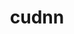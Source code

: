 ---
title: "cudnn"
layout: cache
categories: [package, develop]
meta: {"versions": ["8.4.0.27-11.6", "8.7.0.84-11.8"], "compilers": ["gcc@=11.1.0", "gcc@=11.3.0", "gcc@=7.3.1"], "oss": ["amzn2", "ubuntu20.04", "ubuntu22.04"], "platforms": ["linux"], "targets": ["ivybridge", "ppc64le", "x86_64_v3"], "stacks": ["e4s", "e4s-power", "ml-linux-x86_64-cuda", "root"], "num_specs": 14, "num_specs_by_stack": {"root": 14, "ml-linux-x86_64-cuda": 4, "e4s-power": 2, "e4s": 2}}
spec_details: [{"hash": "7ad5ftnch7kcpmf75njsum6tilxczilj", "compiler": "gcc@=7.3.1", "versions": ["8.4.0.27-11.6"], "os": "amzn2", "platform": "linux", "target": "ivybridge", "variants": ["build_system=generic"], "stacks": ["root"], "size": "-", "tarball": "https://binaries.spack.io/develop/build_cache/linux-amzn2-ivybridge/gcc-7.3.1/cudnn-8.4.0.27-11.6/linux-amzn2-ivybridge-gcc-7.3.1-cudnn-8.4.0.27-11.6-7ad5ftnch7kcpmf75njsum6tilxczilj.spack"}, {"hash": "v62csi2xc54z75hhq65bwlfwqzfw6gfi", "compiler": "gcc@=7.3.1", "versions": ["8.4.0.27-11.6"], "os": "amzn2", "platform": "linux", "target": "ivybridge", "variants": ["build_system=generic"], "stacks": ["root"], "size": "-", "tarball": "https://binaries.spack.io/develop/build_cache/linux-amzn2-ivybridge/gcc-7.3.1/cudnn-8.4.0.27-11.6/linux-amzn2-ivybridge-gcc-7.3.1-cudnn-8.4.0.27-11.6-v62csi2xc54z75hhq65bwlfwqzfw6gfi.spack"}, {"hash": "dlvaviycneytnblrdkci6nyrotgihamt", "compiler": "gcc@=7.3.1", "versions": ["8.4.0.27-11.6"], "os": "amzn2", "platform": "linux", "target": "x86_64_v3", "variants": [], "stacks": ["root"], "size": "-", "tarball": "https://binaries.spack.io/develop/build_cache/linux-amzn2-x86_64_v3/gcc-7.3.1/cudnn-8.4.0.27-11.6/linux-amzn2-x86_64_v3-gcc-7.3.1-cudnn-8.4.0.27-11.6-dlvaviycneytnblrdkci6nyrotgihamt.spack"}, {"hash": "aqm3cqoggbju5oemz7whzuwmpc73wc7j", "compiler": "gcc@=7.3.1", "versions": ["8.4.0.27-11.6"], "os": "amzn2", "platform": "linux", "target": "x86_64_v3", "variants": ["build_system=generic"], "stacks": ["root"], "size": "-", "tarball": "https://binaries.spack.io/develop/build_cache/linux-amzn2-x86_64_v3/gcc-7.3.1/cudnn-8.4.0.27-11.6/linux-amzn2-x86_64_v3-gcc-7.3.1-cudnn-8.4.0.27-11.6-aqm3cqoggbju5oemz7whzuwmpc73wc7j.spack"}, {"hash": "c4e676vy27wb2dj5s5dnhjptdibsxfqg", "compiler": "gcc@=7.3.1", "versions": ["8.4.0.27-11.6"], "os": "amzn2", "platform": "linux", "target": "x86_64_v3", "variants": ["build_system=generic"], "stacks": ["root", "ml-linux-x86_64-cuda"], "size": "-", "tarball": "https://binaries.spack.io/develop/build_cache/linux-amzn2-x86_64_v3/gcc-7.3.1/cudnn-8.4.0.27-11.6/linux-amzn2-x86_64_v3-gcc-7.3.1-cudnn-8.4.0.27-11.6-c4e676vy27wb2dj5s5dnhjptdibsxfqg.spack"}, {"hash": "xtnogx7ivaq43srmtxnt4nve352gfbbh", "compiler": "gcc@=7.3.1", "versions": ["8.4.0.27-11.6"], "os": "amzn2", "platform": "linux", "target": "x86_64_v3", "variants": [], "stacks": ["root"], "size": "-", "tarball": "https://binaries.spack.io/develop/build_cache/linux-amzn2-x86_64_v3/gcc-7.3.1/cudnn-8.4.0.27-11.6/linux-amzn2-x86_64_v3-gcc-7.3.1-cudnn-8.4.0.27-11.6-xtnogx7ivaq43srmtxnt4nve352gfbbh.spack"}, {"hash": "yjpiszqizt5wiwtwdnfizzlhu2chkb3g", "compiler": "gcc@=7.3.1", "versions": ["8.4.0.27-11.6"], "os": "amzn2", "platform": "linux", "target": "x86_64_v3", "variants": ["build_system=generic"], "stacks": ["root", "ml-linux-x86_64-cuda"], "size": "-", "tarball": "https://binaries.spack.io/develop/build_cache/linux-amzn2-x86_64_v3/gcc-7.3.1/cudnn-8.4.0.27-11.6/linux-amzn2-x86_64_v3-gcc-7.3.1-cudnn-8.4.0.27-11.6-yjpiszqizt5wiwtwdnfizzlhu2chkb3g.spack"}, {"hash": "ogehjaneuqmjkblgzkkp4shuatqh633o", "compiler": "gcc@=7.3.1", "versions": ["8.4.0.27-11.6"], "os": "amzn2", "platform": "linux", "target": "x86_64_v3", "variants": ["build_system=generic"], "stacks": ["root"], "size": "-", "tarball": "https://binaries.spack.io/develop/build_cache/linux-amzn2-x86_64_v3/gcc-7.3.1/cudnn-8.4.0.27-11.6/linux-amzn2-x86_64_v3-gcc-7.3.1-cudnn-8.4.0.27-11.6-ogehjaneuqmjkblgzkkp4shuatqh633o.spack"}, {"hash": "dsjbwfliqxk7i3tsodqwetezncsyiezy", "compiler": "gcc@=11.1.0", "versions": ["8.4.0.27-11.6"], "os": "ubuntu20.04", "platform": "linux", "target": "ppc64le", "variants": ["build_system=generic"], "stacks": ["root", "e4s-power"], "size": "-", "tarball": "https://binaries.spack.io/develop/build_cache/linux-ubuntu20.04-ppc64le/gcc-11.1.0/cudnn-8.4.0.27-11.6/linux-ubuntu20.04-ppc64le-gcc-11.1.0-cudnn-8.4.0.27-11.6-dsjbwfliqxk7i3tsodqwetezncsyiezy.spack"}, {"hash": "k7bpsuxysu4a4z6uedfdu4kv2icabev5", "compiler": "gcc@=11.1.0", "versions": ["8.7.0.84-11.8"], "os": "ubuntu20.04", "platform": "linux", "target": "ppc64le", "variants": ["build_system=generic"], "stacks": ["root", "e4s-power"], "size": "-", "tarball": "https://binaries.spack.io/develop/build_cache/linux-ubuntu20.04-ppc64le/gcc-11.1.0/cudnn-8.7.0.84-11.8/linux-ubuntu20.04-ppc64le-gcc-11.1.0-cudnn-8.7.0.84-11.8-k7bpsuxysu4a4z6uedfdu4kv2icabev5.spack"}, {"hash": "brmf75rwpvgdxy55rsfakke7broug4la", "compiler": "gcc@=11.1.0", "versions": ["8.4.0.27-11.6"], "os": "ubuntu20.04", "platform": "linux", "target": "x86_64_v3", "variants": ["build_system=generic"], "stacks": ["root", "e4s"], "size": "-", "tarball": "https://binaries.spack.io/develop/build_cache/linux-ubuntu20.04-x86_64_v3/gcc-11.1.0/cudnn-8.4.0.27-11.6/linux-ubuntu20.04-x86_64_v3-gcc-11.1.0-cudnn-8.4.0.27-11.6-brmf75rwpvgdxy55rsfakke7broug4la.spack"}, {"hash": "rr4wfkqjrtheaqkc3nrckhyw2onbcj7b", "compiler": "gcc@=11.1.0", "versions": ["8.7.0.84-11.8"], "os": "ubuntu20.04", "platform": "linux", "target": "x86_64_v3", "variants": ["build_system=generic"], "stacks": ["root", "e4s"], "size": "-", "tarball": "https://binaries.spack.io/develop/build_cache/linux-ubuntu20.04-x86_64_v3/gcc-11.1.0/cudnn-8.7.0.84-11.8/linux-ubuntu20.04-x86_64_v3-gcc-11.1.0-cudnn-8.7.0.84-11.8-rr4wfkqjrtheaqkc3nrckhyw2onbcj7b.spack"}, {"hash": "4rppd2wjz3o3gw6aihymyondcobhct66", "compiler": "gcc@=11.3.0", "versions": ["8.4.0.27-11.6"], "os": "ubuntu22.04", "platform": "linux", "target": "x86_64_v3", "variants": ["build_system=generic"], "stacks": ["root", "ml-linux-x86_64-cuda"], "size": "-", "tarball": "https://binaries.spack.io/develop/build_cache/linux-ubuntu22.04-x86_64_v3/gcc-11.3.0/cudnn-8.4.0.27-11.6/linux-ubuntu22.04-x86_64_v3-gcc-11.3.0-cudnn-8.4.0.27-11.6-4rppd2wjz3o3gw6aihymyondcobhct66.spack"}, {"hash": "xcoyhfsyrp7fwct732iuzouc6ozni2mj", "compiler": "gcc@=11.3.0", "versions": ["8.7.0.84-11.8"], "os": "ubuntu22.04", "platform": "linux", "target": "x86_64_v3", "variants": ["build_system=generic"], "stacks": ["root", "ml-linux-x86_64-cuda"], "size": "-", "tarball": "https://binaries.spack.io/develop/build_cache/linux-ubuntu22.04-x86_64_v3/gcc-11.3.0/cudnn-8.7.0.84-11.8/linux-ubuntu22.04-x86_64_v3-gcc-11.3.0-cudnn-8.7.0.84-11.8-xcoyhfsyrp7fwct732iuzouc6ozni2mj.spack"}]
---